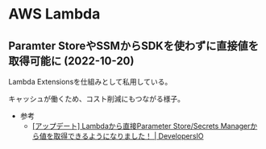 # AWS Lambda

## Paramter StoreやSSMからSDKを使わずに直接値を取得可能に (2022-10-20)

Lambda Extensionsを仕組みとして私用している。

キャッシュが働くため、コスト削減にもつながる様子。

- 参考
  - [[アップデート] Lambdaから直接Parameter Store/Secrets Managerから値を取得できるようになりました！ | DevelopersIO](https://dev.classmethod.jp/articles/lambda-get-paramater/)
